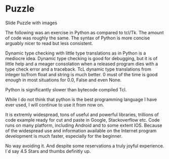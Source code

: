 # Puzzle
Slide Puzzle with images


The following was an exercise in Python as compared to tcl/Tk. The amount of code 
was roughly the same. The syntax of Python is more concise arguably nicer to read
but less consistent.

Dynamic type checking with little type translations as in Python is a mediocre idea.
Dynamic type checking is good for debugging, but it is of little help and a meager consolation when a released 
program dies with a type check error and a traceback. TcL dynamic type translations from integer 
to/from float and string is much better. 0 must of the time is good enough in most situations for 0.0, False
and even None.

Python is significantly slower than bytecode compiled Tcl.

While I do not think that python is the best programming language I have ever used, I will continue to use it from now on.

It is extremly widespread, tons of useful and powerful libraries, trillions of code example ready for cut and paste 
in Google, Stackoverflow etc. Code runs on many platform, including Android and to some extent IOS.
Because of the widespread use and information available on the
Internet program development is much faster, especially for the beginner.


No way avoiding it. And despite some reservations a truly joyful experience. I´d say 4.5 Stars and thumbs definitly up.
